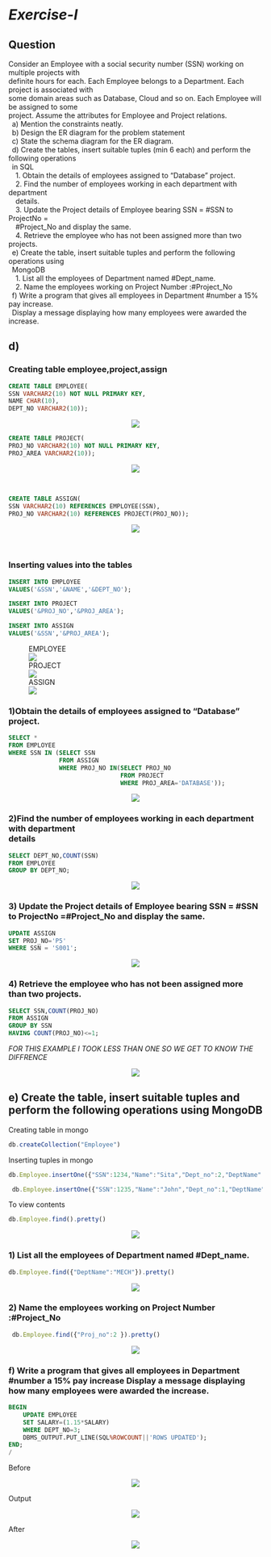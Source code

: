 # *Exercise-I*

## Question
Consider an Employee with a social security number (SSN) working on multiple projects with<br>
definite hours for each. Each Employee belongs to a Department. Each project is associated with<br>
some domain areas such as Database, Cloud and so on. Each Employee will be assigned to some<br>
project. Assume the attributes for Employee and Project relations.<br>
 &ensp;a) Mention the constraints neatly.<br>
 &ensp;b) Design the ER diagram for the problem statement<br>
 &ensp;c) State the schema diagram for the ER diagram.<br>
 &ensp;d) Create the tables, insert suitable tuples (min 6 each) and perform the following operations<br>
 &ensp;in SQL<br>
 &emsp;1. Obtain the details of employees assigned to “Database” project.<br>
 &emsp;2. Find the number of employees working in each department with department<br>
 &emsp;details.<br>
 &emsp;3. Update the Project details of Employee bearing SSN = #SSN to ProjectNo =<br>
 &emsp;#Project_No and display the same.<br>
 &emsp;4. Retrieve the employee who has not been assigned more than two projects.<br>
 &ensp;e) Create the table, insert suitable tuples and perform the following operations using<br>
 &ensp;MongoDB<br>
 &emsp;1. List all the employees of Department named #Dept_name.<br>
 &emsp;2. Name the employees working on Project Number :#Project_No<br>
 &ensp;f) Write a program that gives all employees in Department #number a 15% pay increase.<br>
 &ensp;Display a message displaying how many employees were awarded the increase.<br>


 ## d)
 ### Creating table employee,project,assign 
```SQL
CREATE TABLE EMPLOYEE(
SSN VARCHAR2(10) NOT NULL PRIMARY KEY,
NAME CHAR(10),
DEPT_NO VARCHAR2(10));
```
<P ALIGN="CENTER"><IMG SRC="https://github.com/MXNXV-ERR/SQL_SCRIPTS/blob/main/IMGS/DESCEMPLOYEE.png?raw=True"></P>

```SQL
CREATE TABLE PROJECT(
PROJ_NO VARCHAR2(10) NOT NULL PRIMARY KEY,
PROJ_AREA VARCHAR2(10));
```
<P ALIGN="CENTER"><IMG SRC="https://github.com/MXNXV-ERR/SQL_SCRIPTS/blob/main/IMGS/DESCPROJECT.png?raw=True"></P>

<BR>

```SQL
CREATE TABLE ASSIGN(
SSN VARCHAR2(10) REFERENCES EMPLOYEE(SSN),
PROJ_NO VARCHAR2(10) REFERENCES PROJECT(PROJ_NO));
```
<P ALIGN="CENTER"><IMG SRC="https://github.com/MXNXV-ERR/SQL_SCRIPTS/blob/main/IMGS/DESCASSIGN.png?raw=True"></P>
<BR>

### Inserting values into the tables
```SQL
INSERT INTO EMPLOYEE
VALUES('&SSN','&NAME','&DEPT_NO');
```
```SQL
INSERT INTO PROJECT
VALUES('&PROJ_NO','&PROJ_AREA');
```
```SQL
INSERT INTO ASSIGN
VALUES('&SSN','&PROJ_AREA');
```

<FIGURE>
<FIGCAPTION>EMPLOYEE</FIGCAPTION>
<IMG SRC="https://github.com/MXNXV-ERR/SQL_SCRIPTS/blob/main/IMGS/SELECTALLFROMEMPLOYEE.png?raw=True">
<FIGCAPTION>PROJECT</FIGCAPTION>
<IMG SRC="https://github.com/MXNXV-ERR/SQL_SCRIPTS/blob/main/IMGS/SELECTALLFROMPROJECT.png?raw=True">
<FIGCAPTION>ASSIGN</FIGCAPTION>
<IMG SRC="https://github.com/MXNXV-ERR/SQL_SCRIPTS/blob/main/IMGS/SELECTALLFROMASSIGN.png?raw=True">
</FIGURE>


### 1)Obtain the details of employees assigned to “Database” project.
```SQL
SELECT * 
FROM EMPLOYEE
WHERE SSN IN (SELECT SSN
              FROM ASSIGN
              WHERE PROJ_NO IN(SELECT PROJ_NO
                               FROM PROJECT
                               WHERE PROJ_AREA='DATABASE'));
```
<P ALIGN="CENTER"><IMG SRC="https://github.com/MXNXV-ERR/SQL_SCRIPTS/blob/main/IMGS/Q1D1.png?raw=True"></P>

### 2)Find the number of employees working in each department with department <BR>details
```SQL
SELECT DEPT_NO,COUNT(SSN)
FROM EMPLOYEE
GROUP BY DEPT_NO;
```
<P ALIGN="CENTER"><IMG SRC="https://github.com/MXNXV-ERR/SQL_SCRIPTS/blob/main/IMGS/Q1D2.png?raw=True"></P>

### 3) Update the Project details of Employee bearing SSN = #SSN to ProjectNo =#Project_No and display the same.<br>
```SQL
UPDATE ASSIGN
SET PROJ_NO='P5'
WHERE SSN = 'S001';
```
<P ALIGN="CENTER"><IMG SRC="https://github.com/MXNXV-ERR/SQL_SCRIPTS/blob/main/IMGS/Q1D3.png?raw=True"></P>

### 4) Retrieve the employee who has not been assigned more than two projects.
```SQL
SELECT SSN,COUNT(PROJ_NO)
FROM ASSIGN
GROUP BY SSN
HAVING COUNT(PROJ_NO)<=1;
```
*FOR THIS EXAMPLE I TOOK LESS THAN ONE SO WE GET TO KNOW THE DIFFRENCE*
<P ALIGN="CENTER"><IMG SRC="https://github.com/MXNXV-ERR/SQL_SCRIPTS/blob/main/IMGS/Q1D4.png?raw=True"></P>


## e) Create the table, insert suitable tuples and perform the following operations using MongoDB
Creating table in mongo
```javascript
db.createCollection("Employee")
```
Inserting tuples in mongo
```javascript
db.Employee.insertOne({"SSN":1234,"Name":"Sita","Dept_no":2,"DeptName":'ISE',"Proj_no":"1"})
```
```javascript
 db.Employee.insertOne({"SSN":1235,"Name":"John","Dept_no":1,"DeptName":'MECH',"Proj_no": 2})
```
To view contents
```javascript
db.Employee.find().pretty()
```
<P ALIGN="CENTER"><IMG SRC="https://github.com/MXNXV-ERR/SQL_SCRIPTS/blob/main/IMGS/Q1EO.png?raw=True"></P>

### 1) List all the employees of Department named #Dept_name.
```javascript
db.Employee.find({"DeptName":"MECH"}).pretty()
```
<P ALIGN="CENTER"><IMG SRC="https://github.com/MXNXV-ERR/SQL_SCRIPTS/blob/main/IMGS/Q1E1.png?raw=True"></P>

### 2) Name the employees working on Project Number :#Project_No
```javascript
 db.Employee.find({"Proj_no":2 }).pretty()
```
<P ALIGN="CENTER"><IMG SRC="https://github.com/MXNXV-ERR/SQL_SCRIPTS/blob/main/IMGS/Q1E2.png?raw=True"></P>

### f) Write a program that gives all employees in Department #number a 15% pay increase Display a message displaying how many employees were awarded the increase.<br>

```SQL
BEGIN
    UPDATE EMPLOYEE
    SET SALARY=(1.15*SALARY)    
    WHERE DEPT_NO=3;
    DBMS_OUTPUT.PUT_LINE(SQL%ROWCOUNT||'ROWS UPDATED');
END;
/
```
Before
<P ALIGN="CENTER"><IMG SRC="https://github.com/MXNXV-ERR/SQL_SCRIPTS/blob/main/IMGS/Q1F0.png?raw=True"></P>
Output
<P ALIGN="CENTER"><IMG SRC="https://github.com/MXNXV-ERR/SQL_SCRIPTS/blob/main/IMGS/Q1F1.png?raw=True"></P>
After
<P ALIGN="CENTER"><IMG SRC="https://github.com/MXNXV-ERR/SQL_SCRIPTS/blob/main/IMGS/Q1F2.png?raw=True"></P>
